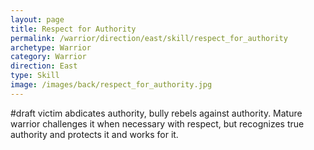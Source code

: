 ```yaml
---
layout: page
title: Respect for Authority
permalink: /warrior/direction/east/skill/respect_for_authority
archetype: Warrior
category: Warrior
direction: East
type: Skill
image: /images/back/respect_for_authority.jpg
---
```

#draft victim abdicates authority, bully rebels against authority. Mature warrior challenges it when necessary with respect, but recognizes true authority and protects it and works for it. 
